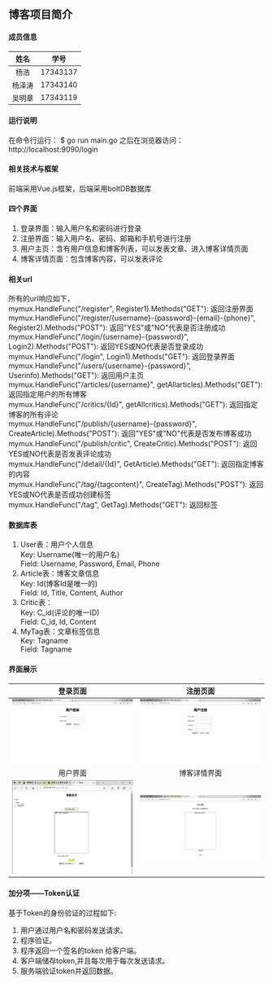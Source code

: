 ## 博客项目简介

#### 成员信息
|            姓名             |            学号             |
| :-----------------------------: | :-----------------------------: |
| 杨浩 | 17343137 |
| 杨泽涛  | 17343140 |
| 吴明章 | 17343119 |

#### 运行说明
在命令行运行： 
$ go run main.go 
之后在浏览器访问： 
http://localhost:9090/login 
 
#### 相关技术与框架 
前端采用Vue.js框架，后端采用boltDB数据库 
 
#### 四个界面 
1. 登录界面：输入用户名和密码进行登录 
2. 注册界面：输入用户名、密码、邮箱和手机号进行注册 
3. 用户主页：含有用户信息和博客列表，可以发表文章、进入博客详情页面 
4. 博客详情页面：包含博客内容，可以发表评论 
 
#### 相关url 
所有的url响应如下，     
	mymux.HandleFunc("/register", Register1).Methods("GET"): 返回注册界面     
	mymux.HandleFunc("/register/{username}-{password}-{email}-{phone}", Register2).Methods("POST"): 返回"YES"或"NO"代表是否注册成功    
	mymux.HandleFunc("/login/{username}-{password}", Login2).Methods("POST"): 返回YES或NO代表是否登录成功    
	mymux.HandleFunc("/login", Login1).Methods("GET"): 返回登录界面    
	mymux.HandleFunc("/users/{username}-{password}", Userinfo).Methods("GET"): 返回用户主页    
	mymux.HandleFunc("/articles/{username}", getAllarticles).Methods("GET"): 返回指定用户的所有博客    
	mymux.HandleFunc("/critics/{Id}", getAllcritics).Methods("GET"): 返回指定博客的所有评论    
	mymux.HandleFunc("/publish/{username}-{password}", CreateArticle).Methods("POST"): 返回"YES"或"NO"代表是否发布博客成功     
	mymux.HandleFunc("/publish/critic", CreateCritic).Methods("POST"): 返回YES或NO代表是否发表评论成功    
	mymux.HandleFunc("/detail/{Id}", GetArticle).Methods("GET"): 返回指定博客的内容     
	mymux.HandleFunc("/tag/{tagcontent}", CreateTag).Methods("POST"): 返回YES或NO代表是否成功创建标签     
	mymux.HandleFunc("/tag", GetTag).Methods("GET"): 返回标签    
     
#### 数据库表 
1. User表：用户个人信息    
    Key: Username(唯一的用户名)    
    Field: Username, Password,  Email, Phone    
2. Article表：博客文章信息    
    Key: Id(博客Id是唯一的)    
    Field: Id, Title, Content, Author    
3. Critic表：    
    Key: C_id(评论的唯一ID)    
    Field: C_id, Id, Content    
4. MyTag表：文章标签信息    
    Key: Tagname    
    Field: Tagname    
 
#### 界面展示 
|            登录页面             |            注册页面             | 
| :-----------------------------: | :-----------------------------: | 
| ![初始状态](./ref/login.png) | ![加载图片](./ref/register.png) | 
|           用户界面           |           博客详情界面           | 
| ![1](./ref/user.png) | ![1](./ref/comment.png) | 
 
#### 加分项——Token认证 
 
基于Token的身份验证的过程如下: 
 
1. 用户通过用户名和密码发送请求。 
2. 程序验证。 
3. 程序返回一个签名的token 给客户端。  
4. 客户端储存token,并且每次用于每次发送请求。 
5. 服务端验证token并返回数据。 
